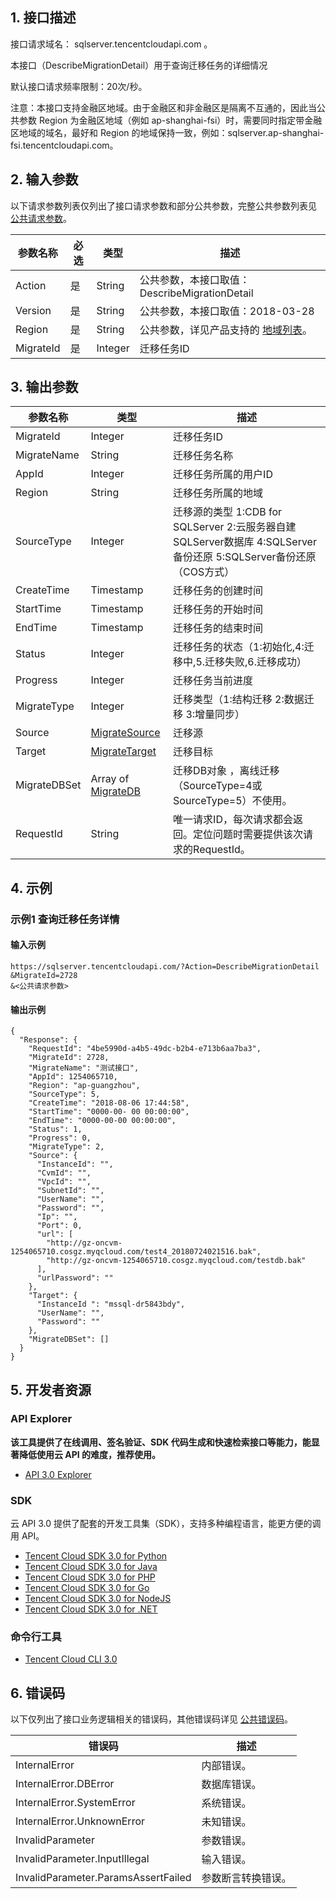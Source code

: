 ## 1. 接口描述

接口请求域名： sqlserver.tencentcloudapi.com 。

本接口（DescribeMigrationDetail）用于查询迁移任务的详细情况

默认接口请求频率限制：20次/秒。

注意：本接口支持金融区地域。由于金融区和非金融区是隔离不互通的，因此当公共参数 Region 为金融区地域（例如 ap-shanghai-fsi）时，需要同时指定带金融区地域的域名，最好和 Region 的地域保持一致，例如：sqlserver.ap-shanghai-fsi.tencentcloudapi.com。



## 2. 输入参数

以下请求参数列表仅列出了接口请求参数和部分公共参数，完整公共参数列表见 [公共请求参数](/document/api/238/19930)。

| 参数名称 | 必选 | 类型 | 描述 |
|---------|---------|---------|---------|
| Action | 是 | String | 公共参数，本接口取值：DescribeMigrationDetail |
| Version | 是 | String | 公共参数，本接口取值：2018-03-28 |
| Region | 是 | String | 公共参数，详见产品支持的 [地域列表](/document/api/238/19930#.E5.9C.B0.E5.9F.9F.E5.88.97.E8.A1.A8)。 |
| MigrateId | 是 | Integer | 迁移任务ID |

## 3. 输出参数

| 参数名称 | 类型 | 描述 |
|---------|---------|---------|
| MigrateId | Integer | 迁移任务ID|
| MigrateName | String | 迁移任务名称|
| AppId | Integer | 迁移任务所属的用户ID|
| Region | String | 迁移任务所属的地域|
| SourceType | Integer | 迁移源的类型 1:CDB for SQLServer 2:云服务器自建SQLServer数据库 4:SQLServer备份还原 5:SQLServer备份还原（COS方式）|
| CreateTime | Timestamp | 迁移任务的创建时间|
| StartTime | Timestamp | 迁移任务的开始时间|
| EndTime | Timestamp | 迁移任务的结束时间|
| Status | Integer | 迁移任务的状态（1:初始化,4:迁移中,5.迁移失败,6.迁移成功）|
| Progress | Integer | 迁移任务当前进度|
| MigrateType | Integer | 迁移类型（1:结构迁移 2:数据迁移 3:增量同步）|
| Source | [MigrateSource](/document/api/238/19976#MigrateSource) | 迁移源|
| Target | [MigrateTarget](/document/api/238/19976#MigrateTarget) | 迁移目标|
| MigrateDBSet | Array of [MigrateDB](/document/api/238/19976#MigrateDB) | 迁移DB对象 ，离线迁移（SourceType=4或SourceType=5）不使用。|
| RequestId | String | 唯一请求ID，每次请求都会返回。定位问题时需要提供该次请求的RequestId。|

## 4. 示例

### 示例1 查询迁移任务详情

#### 输入示例

```
https://sqlserver.tencentcloudapi.com/?Action=DescribeMigrationDetail
&MigrateId=2728
&<公共请求参数>
```

#### 输出示例

```
{
  "Response": {
    "RequestId": "4be5990d-a4b5-49dc-b2b4-e713b6aa7ba3",
    "MigrateId": 2728,
    "MigrateName": "测试接口",
    "AppId": 1254065710,
    "Region": "ap-guangzhou",
    "SourceType": 5,
    "CreateTime": "2018-08-06 17:44:58",
    "StartTime": "0000-00- 00 00:00:00",
    "EndTime": "0000-00-00 00:00:00",
    "Status": 1,
    "Progress": 0,
    "MigrateType": 2,
    "Source": {
      "InstanceId": "",
      "CvmId": "",
      "VpcId": "",
      "SubnetId": "",
      "UserName": "",
      "Password": "",
      "Ip": "",
      "Port": 0,
      "url": [
        "http://gz-oncvm-1254065710.cosgz.myqcloud.com/test4_20180724021516.bak",
        "http://gz-oncvm-1254065710.cosgz.myqcloud.com/testdb.bak"
      ],
      "urlPassword": ""
    },
    "Target": {
      "InstanceId ": "mssql-dr5843bdy",
      "UserName": "",
      "Password": ""
    },
    "MigrateDBSet": []
  }
}
```


## 5. 开发者资源

### API Explorer

**该工具提供了在线调用、签名验证、SDK 代码生成和快速检索接口等能力，能显著降低使用云 API 的难度，推荐使用。**

* [API 3.0 Explorer](https://console.cloud.tencent.com/api/explorer?Product=sqlserver&Version=2018-03-28&Action=DescribeMigrationDetail)

### SDK

云 API 3.0 提供了配套的开发工具集（SDK），支持多种编程语言，能更方便的调用 API。

* [Tencent Cloud SDK 3.0 for Python](https://github.com/TencentCloud/tencentcloud-sdk-python)
* [Tencent Cloud SDK 3.0 for Java](https://github.com/TencentCloud/tencentcloud-sdk-java)
* [Tencent Cloud SDK 3.0 for PHP](https://github.com/TencentCloud/tencentcloud-sdk-php)
* [Tencent Cloud SDK 3.0 for Go](https://github.com/TencentCloud/tencentcloud-sdk-go)
* [Tencent Cloud SDK 3.0 for NodeJS](https://github.com/TencentCloud/tencentcloud-sdk-nodejs)
* [Tencent Cloud SDK 3.0 for .NET](https://github.com/TencentCloud/tencentcloud-sdk-dotnet)

### 命令行工具

* [Tencent Cloud CLI 3.0](https://cloud.tencent.com/document/product/440/6176)

## 6. 错误码

以下仅列出了接口业务逻辑相关的错误码，其他错误码详见 [公共错误码](/document/api/238/15694#.E5.85.AC.E5.85.B1.E9.94.99.E8.AF.AF.E7.A0.81)。

| 错误码 | 描述 |
|---------|---------|
| InternalError | 内部错误。 |
| InternalError.DBError | 数据库错误。 |
| InternalError.SystemError | 系统错误。 |
| InternalError.UnknownError | 未知错误。 |
| InvalidParameter | 参数错误。 |
| InvalidParameter.InputIllegal | 输入错误。 |
| InvalidParameter.ParamsAssertFailed | 参数断言转换错误。 |
